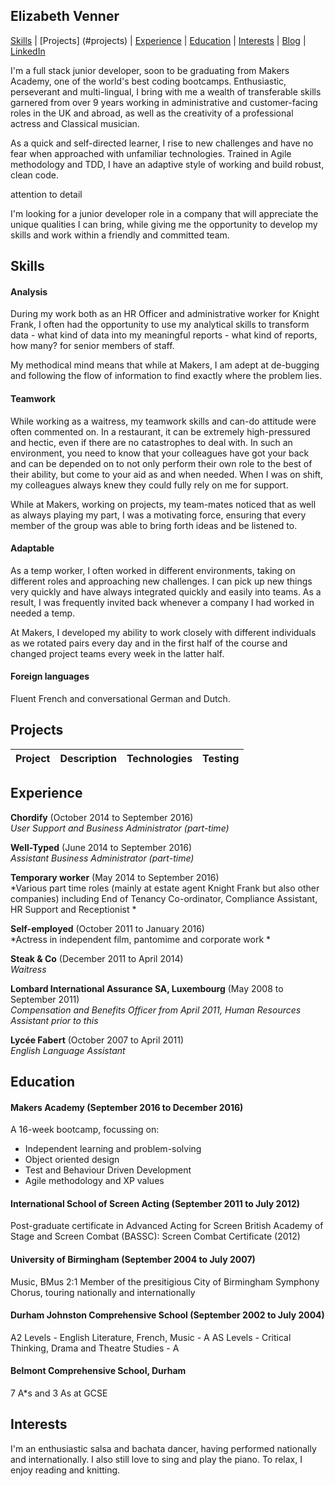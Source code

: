 ## Elizabeth Venner

[Skills](#skills) | [Projects] (#projects) | [Experience](#experience) | [Education](#education) | [Interests](#interests) | [Blog](https://medium.com/@elizabethvenner) | [LinkedIn](https://www.linkedin.com/in/elizabeth-venner-821a9896)

I'm a full stack junior developer, soon to be graduating from Makers Academy, one of the world's best coding bootcamps. Enthusiastic, perseverant and multi-lingual, I bring with me a wealth of transferable skills garnered from over 9 years working in administrative and customer-facing roles in the UK and abroad, as well as the creativity of a professional actress and Classical musician.

As a quick and self-directed learner, I rise to new challenges and have no fear when approached with unfamiliar technologies. Trained in Agile methodology and TDD, I have an adaptive style of working and build robust, clean code.

attention to detail

I'm looking for a junior developer role in a company that will appreciate the unique qualities I can bring, while giving me the opportunity to develop my skills and work within a friendly and committed team.

## Skills

#### Analysis

During my work both as an HR Officer and administrative worker for Knight Frank, I often had the opportunity to use my analytical skills to transform data - what kind of data into my meaningful reports - what kind of reports, how many? for senior members of staff.

My methodical mind means that while at Makers, I am adept at de-bugging and following the flow of information to find exactly where the problem lies.

#### Teamwork

While working as a waitress, my teamwork skills and can-do attitude were often commented on. In a restaurant, it can be extremely high-pressured and hectic, even if there are no catastrophes to deal with. In such an environment, you need to know that your colleagues have got your back and can be depended on to not only perform their own role to the best of their ability, but come to your aid as and when needed. When I was on shift, my colleagues always knew they could fully rely on me for support.

While at Makers, working on projects, my team-mates noticed that as well as always playing my part, I was a motivating force, ensuring that every member of the group was able to bring forth ideas and be listened to.

#### Adaptable

As a temp worker, I often worked in different environments, taking on different roles and approaching new challenges. I can pick up new things very quickly and have always integrated quickly and easily into teams. As a result, I was frequently invited back whenever a company I had worked in needed a temp.

At Makers, I developed my ability to work closely with different individuals as we rotated pairs every day and in the first half of the course and changed project teams every week in the latter half.

#### Foreign languages

Fluent French and conversational German and Dutch.

## Projects

Project     | Description                        | Technologies      | Testing
------------|------------------------------------|-------------------|--------

## Experience

**Chordify** (October 2014 to September 2016)    
*User Support and Business Administrator (part-time)*  

**Well-Typed** (June 2014 to September 2016)   
*Assistant Business Administrator (part-time)* 

**Temporary worker** (May 2014 to September 2016)   
*Various part time roles (mainly at estate agent Knight Frank but also other companies) including End of Tenancy Co-ordinator, Compliance Assistant, HR Support and Receptionist *

**Self-employed** (October 2011 to January 2016)   
*Actress in independent film, pantomime and corporate work *

**Steak & Co** (December 2011 to April 2014)   
*Waitress*

**Lombard International Assurance SA, Luxembourg** (May 2008 to September 2011)   
*Compensation and Benefits Officer from April 2011, Human Resources Assistant prior to this*

**Lycée Fabert** (October 2007 to April 2011)   
*English Language Assistant*

## Education

#### Makers Academy (September 2016 to December 2016)
A 16-week bootcamp, focussing on:

- Independent learning and problem-solving
- Object oriented design
- Test and Behaviour Driven Development
- Agile methodology and XP values

#### International School of Screen Acting (September 2011 to July 2012)
Post-graduate certificate in Advanced Acting for Screen
British Academy of Stage and Screen Combat (BASSC): Screen Combat Certificate (2012)

#### University of Birmingham (September 2004 to July 2007)
Music, BMus 2:1
Member of the presitigious City of Birmingham Symphony Chorus, touring nationally and internationally

#### Durham Johnston Comprehensive School (September 2002 to July 2004)
A2 Levels - English Literature, French, Music - A
AS Levels - Critical Thinking, Drama and Theatre Studies - A

#### Belmont Comprehensive School, Durham
7 A\*s and 3 As at GCSE

## Interests
I'm an enthusiastic salsa and bachata dancer, having performed nationally and internationally. I also still love to sing and play the piano. To relax, I enjoy reading and knitting.

